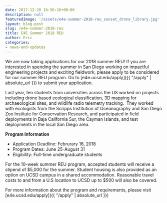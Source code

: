 ```yaml
---
date: 2017-12-20 16:56:16+00:00
description: null
featuredImage: '/assets/e4e-summer-2018-reu_sunset_drone_library.jpg'
layout: blog-post
slug: /e4e-summer-2018-reu
title: E4E Summer 2018 REU
author: Eric
categories:
- news-and-updates
---
```


We are now taking applications for our 2018 summer REU! If you are interested in spending the summer in San Diego working on impactful engineering projects and exciting fieldwork, please apply to be considered for our summer REU program. Go to [e4e.ucsd.edu/apply]({{ "/apply" | absolute_url }}) to submit your application.

Last year, ten students from universities across the US worked on projects including drone based ecological classification, 3D mapping for archaeological sites, and wildlife radio telemetry tracking.  They worked with ecologists from the Scripps Institution of Oceanography and San Diego Zoo Institute for Conservation Research, and participated in field deployments in Baja California Sur, the Cayman Islands, and test deployments in the local San Diego area.

**Program Information**

- Application Deadline: Februrary 16, 2018
- Program Dates: June 25-August 31
- Eligibility: Full-time undergraduate students

For the 10-week summer REU program, accepted students will receive a stipend of $5,000 for the summer. Student housing is also provided as an option on UCSD campus in a shared accommodation. Reasonable travel costs to and from a U.S location to UCSD up to $500 will also be covered. 

For more information about the program and requirements, please visit [e4e.ucsd.edu/apply]({{ "/apply" | absolute_url }})
